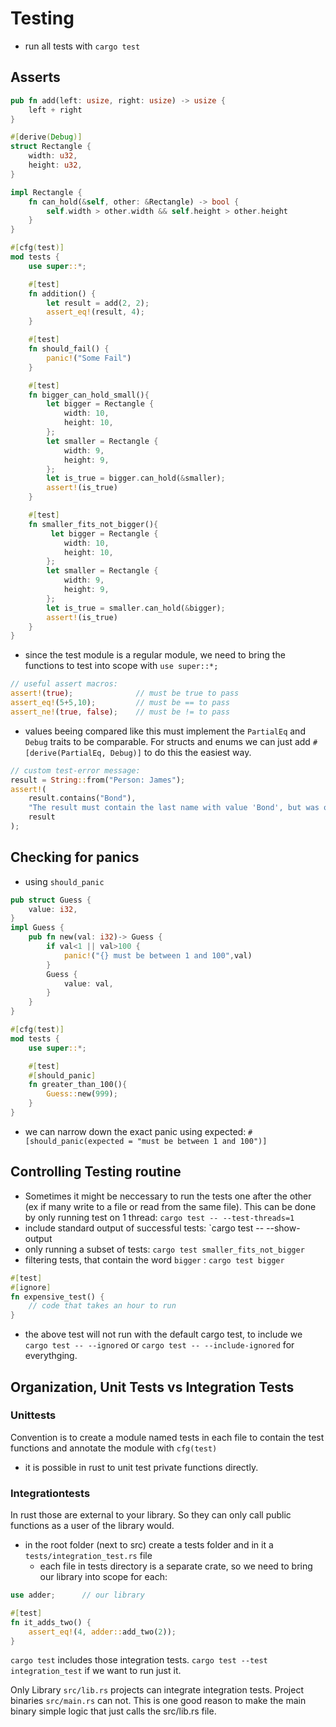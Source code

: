 # Testing
- run all tests with `cargo test`

## Asserts
```rust
pub fn add(left: usize, right: usize) -> usize {
    left + right 
}

#[derive(Debug)]
struct Rectangle {
    width: u32,
    height: u32,
}

impl Rectangle {
    fn can_hold(&self, other: &Rectangle) -> bool {
        self.width > other.width && self.height > other.height
    }
}

#[cfg(test)]
mod tests {
    use super::*;

    #[test]
    fn addition() {
        let result = add(2, 2);
        assert_eq!(result, 4);
    }

    #[test]
    fn should_fail() {
        panic!("Some Fail")
    }

    #[test]
    fn bigger_can_hold_small(){
        let bigger = Rectangle {
            width: 10,
            height: 10,
        };
        let smaller = Rectangle {
            width: 9,
            height: 9,
        };
        let is_true = bigger.can_hold(&smaller);
        assert!(is_true)
    }

    #[test]
    fn smaller_fits_not_bigger(){
         let bigger = Rectangle {
            width: 10,
            height: 10,
        };
        let smaller = Rectangle {
            width: 9,
            height: 9,
        };
        let is_true = smaller.can_hold(&bigger);
        assert!(is_true)
    }
}
```
- since the test module is a regular module, we need to bring the functions to test into scope with `use super::*;` 
```rust
// useful assert macros:
assert!(true);              // must be true to pass
assert_eq!(5+5,10);         // must be == to pass
assert_ne!(true, false);    // must be != to pass
```
- values beeing compared like this must implement the `PartialEq` and `Debug` traits to be comparable. For structs and enums we can just add `#[derive(PartialEq, Debug)]` to do this the easiest way.
```rust
// custom test-error message:
result = String::from("Person: James");
assert!(
    result.contains("Bond"),
    "The result must contain the last name with value 'Bond', but was only: '{}'",
    result
);
```

## Checking for panics
- using `should_panic`
```rust
pub struct Guess {
    value: i32,
}
impl Guess {
    pub fn new(val: i32)-> Guess {
        if val<1 || val>100 {
            panic!("{} must be between 1 and 100",val)
        }
        Guess {
            value: val,
        }
    }
}

#[cfg(test)]
mod tests {
    use super::*;

    #[test]
    #[should_panic]
    fn greater_than_100(){
        Guess::new(999);
    }
}
```
- we can narrow down the exact panic using expected: `#[should_panic(expected = "must be between 1 and 100")]`

## Controlling Testing routine
- Sometimes it might be neccessary to run the tests one after the other (ex if many write to a file or read from the same file). This can be done by only running test on 1 thread: `cargo test -- --test-threads=1`
- include standard output of successful tests: `cargo test -- --show-output
- only running a subset of tests: `cargo test smaller_fits_not_bigger`
- filtering tests, that contain the word `bigger` : `cargo test bigger`
```rust
#[test]
#[ignore]
fn expensive_test() {
    // code that takes an hour to run
}
```
- the above test will not run with the default cargo test, to include we `cargo test -- --ignored` or `cargo test -- --include-ignored` for everythging.

## Organization, Unit Tests vs Integration Tests
### Unittests
Convention is  to create a module named tests in each file to contain the test functions and annotate the module with `cfg(test)`
- it is possible in rust to unit test private functions directly.
### Integrationtests
In rust those are external to your library. So they can only call public functions as a user of the library would.
- in the root folder (next to src) create a tests folder and in it a `tests/integration_test.rs` file
    - each file in tests directory is a separate crate, so we need to bring our library into scope for each:
```rust
use adder;      // our library

#[test]
fn it_adds_two() {
    assert_eq!(4, adder::add_two(2));
}
```
`cargo test` includes those integration tests. `cargo test --test integration_test` if we want to run just it.

Only Library `src/lib.rs` projects can integrate integration tests. Project binaries `src/main.rs` can not.
This is one good reason to make the main binary simple logic that just calls the src/lib.rs file.
